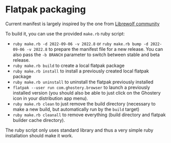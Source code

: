 # Flatpak packaging

Current manifest is largely inspired by the one from [Librewolf community](https://gitlab.com/librewolf-community/browser/flatpak/)

To build it, you can use the provided `make.rb` ruby script:

- `ruby make.rb -d 2022-09-06 -v 2022.8` or `ruby make.rb bump -d 2022-09-06
  -v 2022.8` to prepare the manifest file for a new release. You can also pass
  the `-b BRANCH` parameter to switch between stable and beta release.
- `ruby make.rb build` to create a local flatpak package
- `ruby make.rb install` to install a previously created local flatpak package
- `ruby make.rb uninstall` to uninstall the flatpak previously installed
- `flatpak --user run com.ghostery.browser` to launch a previously installed
  version (you should also be able to just click on the Ghostery icon in your
  distribution app menu).
- `ruby make.rb clean` to just remove the build directory (necessary to make a
  new build, but automatically run by the `build` target)
- `ruby make.rb cleanall` to remove everything (build directory and flatpak
  builder cache directory).

The ruby script only uses standard library and thus a very simple ruby
installation should make it work.
